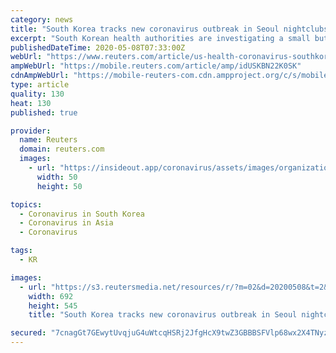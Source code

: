 ```yaml
---
category: news
title: "South Korea tracks new coronavirus outbreak in Seoul nightclubs"
excerpt: "South Korean health authorities are investigating a small but growing coronavirus outbreak centred in a handful of Seoul nightclubs, seeking to keep infections in check as the country moves to less restrictive social distancing measures."
publishedDateTime: 2020-05-08T07:33:00Z
webUrl: "https://www.reuters.com/article/us-health-coronavirus-southkorea-idUSKBN22K0SK"
ampWebUrl: "https://mobile.reuters.com/article/amp/idUSKBN22K0SK"
cdnAmpWebUrl: "https://mobile-reuters-com.cdn.ampproject.org/c/s/mobile.reuters.com/article/amp/idUSKBN22K0SK"
type: article
quality: 130
heat: 130
published: true

provider:
  name: Reuters
  domain: reuters.com
  images:
    - url: "https://insideout.app/coronavirus/assets/images/organizations/reuters.com-50x50.jpg"
      width: 50
      height: 50

topics:
  - Coronavirus in South Korea
  - Coronavirus in Asia
  - Coronavirus

tags:
  - KR

images:
  - url: "https://s3.reutersmedia.net/resources/r/?m=02&d=20200508&t=2&i=1517910630&w=&fh=545px&fw=&ll=&pl=&sq=&r=LYNXMPEG470FL"
    width: 692
    height: 545
    title: "South Korea tracks new coronavirus outbreak in Seoul nightclubs"

secured: "7cnagGt7GEwytUvqjuG4uWtcqHSRj2JfgHcX9twZ3GBBBSFVlp68wx2X4TNyzpVc7nXOdSy93QWH8Mpyv2o0XfSsuaulGlxftwhcrs7Q8uzoLpXiteF6UswcETqhRXJCfVQ60uwJSq9d4PCTOw/Gls1T7suwCGtaXi6SzkzV1fic6wjv3KYXhKceMmspFW273L2XCVx55fHE3v8ZCbj2xhDVHiIVra4Eb+hm4ggHBcnNQktqA8u2vTnQlC4oordmwZQTFlCV+swUTHkYXfBsp68UBJiVIpJHOv0nMd5z8KeVSbWjN8xRiMEb+2SWbV+A5AjLpW+0CVaGwlJ7o68pSj5CKl5cwK2+oostt7p/ecxQaBPvaWt2PlhM3mgKYs3zQwNBA98h0ZKlO+tt1GUc6cNISUecG9pjHX9/zoGm2OtrVml+KVifKaD0WSivLJC/DtGg595HYKKo6M9l8VOjHr/kik/IT9MlZ5Ho0kOYL+k=;FhqBhDpbN0kaiUytHAdtfA=="
---
```


